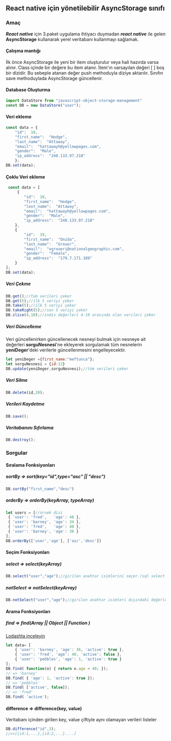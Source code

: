 
## React native için yönetilebilir AsyncStorage sınıfı

### Amaç
***React native*** için 3.paket uygulama ihtiyacı duymadan ***react native*** ile gelen **AsyncStorage** kullanarak yerel veritabanı kullanmayı sağlamak.

#### Çalışma mantığı
İlk önce AsyncStorage ile yeni bir item oluşturulur veya hali hazırda varsa alınır. Class içinde bir değere bu item atanır. İtem'ın varsayılan değeri [ ] boş bir dizidir. Bu sebeple atanan değer push methoduyla diziye aktarılır. Sınıfın save methoduylada AsyncStorage güncellenir.

#### Database Oluşturma

```js
import DataStore from "javascript-object-storage-management"
const DB = new DataStore("user");
```

#### Veri ekleme

```js
const data = {
	"id":  18,
	"first_name":  "Hodge",
	"last_name":  "Attaway",
	"email":  "hattawayh@yellowpages.com",
	"gender":  "Male",
	"ip_address":  "248.133.97.218"
	};
DB.set(data);	
```
#### Çoklu Veri ekleme

```js
 const data = [
	 {
		"id":  18,
		"first_name":  "Hodge",
		"last_name":  "Attaway",
		"email":  "hattawayh@yellowpages.com",
		"gender":  "Male",
		"ip_address":  "248.133.97.218"
	},
	{
		"id":  19,
		"first_name":  "Onida",
		"last_name":  "Grouer",
		"email":  "ogroueri@nationalgeographic.com",
		"gender":  "Female",
		"ip_address":  "179.7.171.189"
	}
];
DB.set(data);	
```
##### Veri Çekme

```js
DB.get();//tüm verileri çeker
DB.get(5);//ilk 5 veriyi çeker	
DB.take(5);//ilk 5 veriyi çeker
DB.takeRight(5);//son 5 veriyi çeker
DB.slice(4,10);//indis değerleri 4-10 arasında olan verileri çeker    
```

##### Veri Güncelleme
Veri güncellenirken güncellenecek nesneyi bulmak için nesneye ait değerleri **sorguNesnesi**'ne ekleyerek sorgulamak tüm nesnelerin **yeniDeger**'deki verilerle güncellenmesini engelleyecektir.
```js
let yeniDeger ={first_name:"meftunca"};
let sorguNesnesi = {id:12}
DB.update(yeniDeger,sorguNesnesi);//tüm verileri çeker
```

##### Veri Silme

```js
DB.delete(id,20);
```
##### Verileri Kaydetme
```js
DB.save();
```
##### Veritabanını Sıfırlama
```js
DB.destroy();
```

### Sorgular
#### Sıralama Fonksiyonları

##### sortBy => sort(key="id",type="asc" || "desc")
```js
DB.sortBy("first_name","desc")
```
##### orderBy => orderBy(keyArray, typeArray)
```js 
let users = [//örnek dizi
 { 'user': 'fred',   'age': 48 },
 { 'user': 'barney', 'age': 34 },
 { 'user': 'fred',   'age': 40 },
 { 'user': 'barney', 'age': 36 }
];
DB.orderBy(['user','age'], ['asc','desc'])
```

#### Seçim Fonksiyonları

##### select => select(keyArray)
```js
DB.select("user","age");//girilen anahtar isimlerini seçer.(sql select gibi çalışır)
```
##### notSelect => notSelect(keyArray)
```js
DB.notSelect("user","age");//girilen anahtar isimleri dışındaki değerleri seçer.
```

#### Arama Fonksiyonları
##### find => find(Array || Object ||  Function )
[Lodashta inceleyin](https://lodash.com/docs/4.17.11#find)
```js
let data= [
	{ 'user': 'barney', 'age': 36, 'active': true },
	{ 'user': 'fred', 'age': 40, 'active': false },
	{ 'user': 'pebbles', 'age': 1, 'active': true }
];
DB.find( function(o) { return o.age < 40; });
// => 'barney'
DB.find( { 'age': 1, 'active': true });
// => 'pebbles'
DB.find( ['active', false]);
// => 'fred'
DB.find( 'active');
```

#### difference => difference(key, value)
Veritabanı içinden girilen key, value çiftiyle aynı olamayan verileri listeler

```js
DB.difference("id",3);
//=>[{id:1,...},{id:2,...}....]
```
